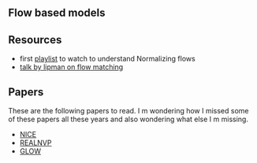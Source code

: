 ## Flow based models

## Resources 
- first [playlist](https://www.youtube.com/watch?v=6u7o5--aYNc&list=PL4RJUVHtEJXI_lpshcnnQMhHtMjrkwRyr&index=1) to watch to understand Normalizing flows 
- [talk by lipman on flow matching](https://www.youtube.com/watch?v=5ZSwYogAxYg)


## Papers 
These are the following papers to read. I m wondering how I missed some of these papers all these years and also wondering what else I m missing. 

- [NICE](https://arxiv.org/pdf/1410.8516)
- [REALNVP](https://arxiv.org/pdf/1605.08803)
- [GLOW](https://arxiv.org/pdf/1807.03039)